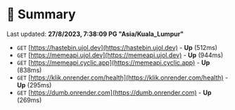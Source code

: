 # 📖 Summary
Last updated: **27/8/2023, 7:38:09 PG "Asia/Kuala_Lumpur"**

- `GET` [https://hastebin.ujol.dev](https://hastebin.ujol.dev) - **Up** (512ms)
- `GET` [https://memeapi.ujol.dev](https://memeapi.ujol.dev) - **Up** (944ms)
- `GET` [https://memeapi.cyclic.app](https://memeapi.cyclic.app) - **Up** (838ms)
- `GET` [https://klik.onrender.com/health](https://klik.onrender.com/health) - **Up** (295ms)
- `GET` [https://dumb.onrender.com](https://dumb.onrender.com) - **Up** (269ms)

